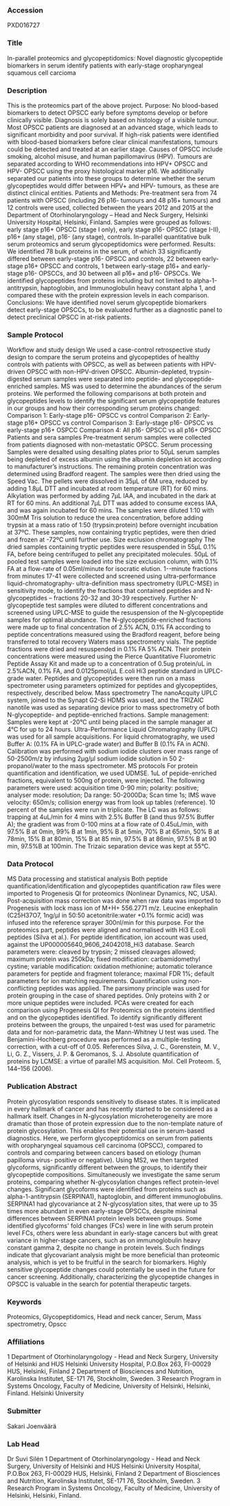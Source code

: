 ### Accession
PXD016727

### Title
In-parallel proteomics and glycopeptidomics: Novel diagnostic glycopeptide biomarkers in serum identify patients with early-stage oropharyngeal squamous cell carcioma

### Description
This is the proteomics part of the above project. Purpose: No blood-based biomarkers to detect OPSCC early before symptoms develop or before clinically visible. Diagnosis is solely based on histology of a visible tumour. Most OPSCC patients are diagnosed at an advanced stage, which leads to significant morbidity and poor survival. If high-risk patients were identified with blood-based biomarkers before clear clinical manifestations, tumours could be detected and treated at an earlier stage. Causes of OPSCC include smoking, alcohol misuse, and human papillomavirus (HPV). Tumours are separated according to WHO recommendations into HPV+ OPSCC and HPV- OPSCC using the proxy histological marker p16. We additionally separated our patients into these groups to determine whether the serum glycopeptides would differ between HPV+ and HPV- tumours, as these are distinct clinical entities.   Patients and Methods: Pre-treatment sera from 74 patients with OPSCC (including 26 p16- tumours and 48 p16+ tumours) and 12 controls were used, collected between the years 2012 and 2015 at the Department of Otorhinolaryngology – Head and Neck Surgery, Helsinki University Hospital, Helsinki, Finland. Samples were grouped as follows: early stage p16+ OPSCC (stage I only), early stage p16- OPSCC (stage I-II), p16+ (any stage), p16- (any stage), controls. In-parallel quantitative bulk serum proteomics and serum glycopeptidomics were performed.   Results: We identified 78 bulk proteins in the serum, of which 33 significantly differed between early-stage p16- OPSCC and controls, 22 between  early-stage p16+ OPSCC and controls, 1 between early-stage p16+ and early-stage p16- OPSCCs, and 30 between all p16+ and p16- OPSCCs. We identified glycopeptides from proteins including but not limited to alpha-1-antitrypsin, haptoglobin, and Immunoglobulin heavy constant alpha 1, and compared these with the protein expression levels in each comparison.   Conclusions: We have identified novel serum glycopeptide biomarkers detect early-stage OPSCCs, to be evaluated further as a diagnostic panel to detect preclinical OPSCC in at-risk patients.

### Sample Protocol
Workflow and study design We used a case-control retrospective study design to compare the serum proteins and glycopeptides of healthy controls with patients with OPSCC, as well as between patients with HPV-driven OPSCC with non-HPV-driven OPSCC. Albumin-depleted, trypsin-digested serum samples were separated into peptide- and glycopeptide-enriched samples. MS was used to determine the abundances of the serum proteins.  We performed the following comparisons at both protein and glycopeptides levels to identify the significant serum glycopeptide features in our groups and how their corresponding serum proteins changed: Comparison 1: Early-stage p16- OPSCC vs control Comparison 2: Early-stage p16+ OPSCC vs control Comparison 3: Early-stage p16- OPSCC vs early-stage p16+ OSPCC Comparison 4: All p16- OPSCC vs all p16+ OPSCC  Patients and sera samples Pre-treatment serum samples were collected from patients diagnosed with non-metastatic OPSCC.   Serum processing Samples were desalted using desalting plates prior to 50µL serum samples being depleted of excess albumin using the albumin depletion kit according to manufacturer’s instructions. The remaining protein concentration was determined using Bradford reagent. The samples were then dried using the Speed Vac. The pellets were dissolved in 35µL of 6M urea, reduced by adding 1.8µL DTT and incubated at room temperature (RT) for 60 mins. Alkylation was performed by adding 7µL IAA, and incubated in the dark at RT for 60 mins. An additional 7µL DTT was added to consume excess IAA, and was again incubated for 60 mins. The samples were diluted 1:10 with 300mM Tris solution to reduce the urea concentration, before adding trypsin at a mass ratio of 1:50 (trypsin:protein) before overnight incubation at 37ºC. These samples, now containing tryptic peptides, were then dried and frozen at -72ºC until further use.  Size exclusion chromatography The dried samples containing tryptic peptides were resuspended in 55µL 0.1% FA, before being centrifuged to pellet any precipitated molecules. 50µL of pooled test samples were loaded into the size exclusion column, with 0.1% FA at a flow-rate of 0.05ml/minute for isocratic elution. 1--minute fractions from minutes 17-41 were collected and screened using ultra-performance liquid-chromatography- ultra-definition mass spectrometry (UPLC-MSE) in sensitivity mode, to identify the fractions that contained peptides and N-glycopeptides – fractions 20-32 and 30-39 respectively. Further N-glycopeptide test samples were diluted to different concentrations and screened using UPLC-MSE to guide the resuspension of the N-glycopeptide samples for optimal abundance. The N-glycopeptide-enriched fractions were made up to final concentration of 2.5% ACN, 0.1% FA according to peptide concentrations measured using the Bradford reagent, before being transferred to total recovery Waters mass spectrometry vials. The peptide fractions were dried and resuspended in 0.1% FA 5% ACN. Their protein concentrations were measured using the Pierce Quantitative Fluorometric Peptide Assay Kit and made up to a concentration of 0.5ug protein/uL in 2.5%ACN, 0.1% FA, and 0.0125pmol/µL E.coli Hi3 peptide standard in UPLC-grade water. Peptides and glycopeptides were then run on a mass spectrometer using parameters optimized for peptides and glycopeptides, respectively, described below.  Mass spectrometry The nanoAcquity UPLC system, joined to the Synapt G2-Si HDMS was used, and the TRIZAIC nanotile was used as separating device prior to mass spectrometry of both N-glycopeptide- and peptide-enriched fractions.  Sample management: Samples were kept at -20°C until being placed in the sample manager at 4°C for up to 24 hours. Ultra-Performance Liquid Chromatography (UPLC) was used for all sample acquisitions. For liquid chromatography, we used Buffer A: (0.1% FA in UPLC-grade water) and Buffer B (0.1% FA in ACN).  Calibration was performed with sodium iodide clusters over mass range of 50-2500m/z by infusing 2µg/µl sodium iodide solution in 50 2-propanol/water to the mass spectrometer.   MS protocols For protein quantification and identification, we used UDMSE. 1uL of pepide-enriched fractions, equivalent to 500ng of protein, were injected. The following parameters were used: acquisition time 0-90 min; polarity: positive; analyser mode: resolution; Da range: 50-2000Da; Scan time 1s; IMS wave velocity: 650m/s; collision energy was from look up tables (reference). 10 percent of the samples were run in triplicate. The LC was as follows: trapping at 4uL/min for 4 mins with 2.5% Buffer B (and thus 97.5% Buffer A); the gradient was from 0-100 mins at a flow rate of 0.45uL/min, with 97.5% B at 0min, 99% B at 1min, 95% B at 5min, 70% B at 65min, 50% B at 78min, 15% B at 80min, 15% B at 85 min, 97.5% B at 86min, 97.5% B at 90 min, 97.5%B at 100min. The Trizaic separation device was kept at 55°C.

### Data Protocol
MS Data processing and statistical analysis  Both peptide quantification/identification and glycopeptides quantification raw files were imported to Progenesis QI for proteomics (Nonlinear Dynamics, NC, USA). Post-acquisition mass correction was done when raw data was imported to Progenesis with lock mass ion of M+H+ 556.2771 m/z. Leucine enkephalin (C25H37O7, 1ng/µl in 50:50 acetonitrile:water +0.1% formic acid) was infused into the reference sprayer 300nl/min for this purpose.  For the proteomics part, peptides were aligned and normalised with Hi3 E.coli peptides (Silva et al.). For peptide identification, ion account was used, against the UP000005640_9606_24042018_Hi3 database. Search parameters were: cleaved by trypsin; 2 missed cleavages allowed; maximum protein was 250kDa; fixed modification: carbamidomethyl cystine; variable modification: oxidation methionine; automatic tolerance parameters for peptide and fragment tolerance; maximal FDR 1%; default parameters for ion matching requirements. Quantification using non-conflicting peptides was applied. The parsimony principle was used for protein grouping in the case of shared peptides. Only proteins with 2 or more unique peptides were included.  PCAs were created for each comparison using Progenesis QI for Proteomics on the proteins identified and on the glycopeptides identified. To identify significantly different proteins between the groups, the unpaired t-test was used for parametric data and for non-parametric data, the Mann-Whitney U test was used. The Benjamini-Hochberg procedure was performed as a multiple-testing correction, with a cut-off of 0.05.   References Silva, J. C., Gorenstein, M. V., Li, G. Z., Vissers, J. P. & Geromanos, S. J. Absolute quantification of proteins by LCMSE: a virtue of parallel MS acquisition. Mol. Cell Proteom. 5, 144–156 (2006).

### Publication Abstract
Protein glycosylation responds sensitively to disease states. It is implicated in every hallmark of cancer and has recently started to be considered as a hallmark itself. Changes in N-glycosylation microheterogeneity are more dramatic than those of protein expression due to the non-template nature of protein glycosylation. This enables their potential use in serum-based diagnostics. Here, we perform glycopeptidomics on serum from patients with oropharyngeal squamous cell carcinoma (OPSCC), compared to controls and comparing between cancers based on etiology (human papilloma virus- positive or negative). Using MS2, we then targeted glycoforms, significantly different between the groups, to identify their glycopeptide compositions. Simultaneously we investigate the same serum proteins, comparing whether N-glycosylation changes reflect protein-level changes. Significant glycoforms were identified from proteins such as alpha-1-antitrypsin (SERPINA1), haptoglobin, and different immunoglobulins. SERPINA1 had glycovariance at 2 N-glycosylation sites, that were up to 35 times more abundant in even early-stage OPSCCs, despite minimal differences between SERPINA1 protein levels between groups. Some identified glycoforms' fold changes (FCs) were in line with serum protein level FCs, others were less abundant in early-stage cancers but with great variance in higher-stage cancers, such as on immunoglobulin heavy constant gamma 2, despite no change in protein levels. Such findings indicate that glycovariant analysis might be more beneficial than proteomic analysis, which is yet to be fruitful in the search for biomarkers. Highly sensitive glycopeptide changes could potentially be used in the future for cancer screening. Additionally, characterizing the glycopeptide changes in OPSCC is valuable in the search for potential therapeutic targets.

### Keywords
Proteomics, Glycopeptidomics, Head and neck cancer, Serum, Mass spectrometry, Opscc

### Affiliations
1 Department of Otorhinolaryngology - Head and Neck Surgery, University of Helsinki and HUS Helsinki University Hospital, P.O.Box 263, FI-00029 HUS, Helsinki, Finland 2 Department of Biosciences and Nutrition, Karolinska Institutet, SE-171 76, Stockholm, Sweden. 3 Research Program in Systems Oncology, Faculty of Medicine, University of Helsinki, Helsinki, Finland.
Helsinki University

### Submitter
Sakari Joenväärä

### Lab Head
Dr Suvi Silén
1 Department of Otorhinolaryngology - Head and Neck Surgery, University of Helsinki and HUS Helsinki University Hospital, P.O.Box 263, FI-00029 HUS, Helsinki, Finland 2 Department of Biosciences and Nutrition, Karolinska Institutet, SE-171 76, Stockholm, Sweden. 3 Research Program in Systems Oncology, Faculty of Medicine, University of Helsinki, Helsinki, Finland.


